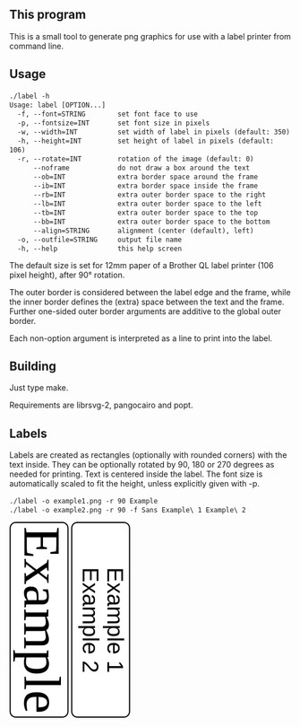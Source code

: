 ## This program

This is a small tool to generate png graphics for use with a label printer
from command line.

## Usage

    ./label -h
    Usage: label [OPTION...]
      -f, --font=STRING        set font face to use
      -p, --fontsize=INT       set font size in pixels
      -w, --width=INT          set width of label in pixels (default: 350)
      -h, --height=INT         set height of label in pixels (default: 106)
      -r, --rotate=INT         rotation of the image (default: 0)
          --noframe            do not draw a box around the text
          --ob=INT             extra border space around the frame
          --ib=INT             extra border space inside the frame
          --rb=INT             extra outer border space to the right
          --lb=INT             extra outer border space to the left
          --tb=INT             extra outer border space to the top
          --bb=INT             extra outer border space to the bottom
          --align=STRING       alignment (center (default), left)
      -o, --outfile=STRING     output file name
      -h, --help               this help screen

The default size is set for 12mm paper of a Brother QL label printer (106 pixel height), after 90° rotation.

The outer border is considered between the label edge and the frame, while the inner border defines the (extra) space between the text and the frame. Further one-sided outer border arguments are additive to the global outer border.

Each non-option argument is interpreted as a line to print into the label.


## Building

Just type make.

Requirements are librsvg-2, pangocairo and popt.

## Labels

Labels are created as rectangles (optionally with rounded corners) with the text inside. They can be optionally rotated by 90, 180 or 270 degrees as needed for printing. Text is centered inside the label. The font size is automatically scaled to fit the height, unless explicitly given with -p.

    ./label -o example1.png -r 90 Example
    ./label -o example2.png -r 90 -f Sans Example\ 1 Example\ 2

![Example 1](example1.png "Example 1")
![Example 2](example2.png "Example 2")


